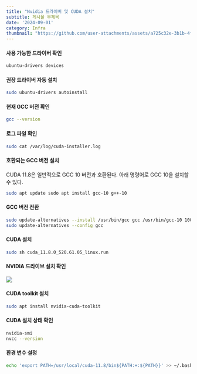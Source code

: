```yaml
---
title: "Nvidia 드라이버 및 CUDA 설치"
subtitle: 게시물 부제목
date: '2024-09-01'
category: Infra
thumbnail: "https://github.com/user-attachments/assets/a725c32e-3b1b-4f46-9824-8b25904cec16"
---
```


#### 사용 가능한 드라이버 확인 
```bash
ubuntu-drivers devices
```

#### 권장 드라이버 자동 설치 
```bash
sudo ubuntu-drivers autoinstall
```

#### 현재 GCC 버전 확인
```bash
gcc --version
```

#### 로그 파일 확인 
```bash
sudo cat /var/log/cuda-installer.log
```

#### 호환되는 GCC 버전 설치 
CUDA 11.8은 일반적으로 GCC 10 버전과 호환된다.  아래 명령어로 GCC 10을 설치할 수 있다.  
```bash
sudo apt update sudo apt install gcc-10 g++-10
```

#### GCC 버전 전환
```bash
sudo update-alternatives --install /usr/bin/gcc gcc /usr/bin/gcc-10 100 --slave /usr/bin/g++ g++ /usr/bin/g++-10
sudo update-alternatives --config gcc
```

#### CUDA 설치
```bash
sudo sh cuda_11.8.0_520.61.05_linux.run
```

#### NVIDIA 드라이브 설치 확인
![](image.png)

#### CUDA toolkit 설치
```bash
sudo apt install nvidia-cuda-toolkit
```

#### CUDA 설치 상태 확인
```bash
nvidia-smi
nvcc --version
```

#### 환경 변수 설정 
```bash
echo 'export PATH=/usr/local/cuda-11.8/bin${PATH:+:${PATH}}' >> ~/.bashrc echo 'export LD_LIBRARY_PATH=/usr/local/cuda-11.8/lib64${LD_LIBRARY_PATH:+:${LD_LIBRARY_PATH}}' >> ~/.bashrc source ~/.bashrc
```

